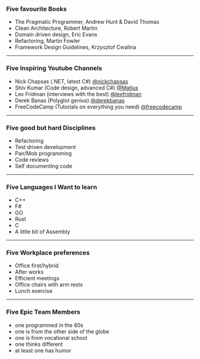 ### Five favourite Books

- The Pragmatic Programmer, Andrew Hunt & David Thomas
- Clean Architecture, Robert Martin
- Domain driven design, Eric Evans
- Refactoring, Martin Fowler
- Framework Design Guidelines, Krzysztof Cwalina

---

### Five Inspiring Youtube Channels

- Nick Chapsas (.NET, latest C#) [@nickchapsas](https://www.youtube.com/@nickchapsas)
- Shiv Kumar (Code design, advanced C#) [@Matlus](https://www.youtube.com/@Matlus)
- Lex Fridman (interviews with the best) [@lexfridman](https://youtube.com/@lexfridman)
- Derek Banas (Polyglot genius) [@derekbanas](https://www.youtube.com/@derekbanas)
- FreeCodeCamp (Tutorials on everything you need) [@freecodecamp](https://www.youtube.com/@freecodecamp)

---

### Five good but hard Disciplines

- Refactoring
- Test driven development
- Pair/Mob programming
- Code reviews
- Self documenting code

---

### Five Languages I Want to learn

- C++
- F#
- GO
- Rust
- C
- A little bit of Assembly

---

### Five Workplace preferences

- Office first/hybrid
- After works
- Efficient meetings
- Office chairs with arm rests
- Lunch exercise

---

### Five Epic Team Members

- one programmed in the 80s
- one is from the other side of the globe
- one is from vocational school
- one thinks different
- at least one has humor
